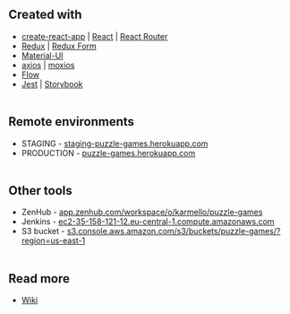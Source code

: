## Created with
* [create-react-app](https://github.com/facebook/create-react-app) | [React](https://reactjs.org) | [React Router](https://reacttraining.com/react-router)
* [Redux](https://redux.js.org) | [Redux Form](https://redux-form.com/7.3.0)
* [Material-UI](https://material-ui-next.com)
* [axios](https://github.com/axios/axios) | [moxios](https://github.com/axios/moxios)
* [Flow](https://flow.org)
* [Jest](https://facebook.github.io/jest) | [Storybook](https://storybook.js.org)
<br /><br />
## Remote environments
* STAGING - [staging-puzzle-games.herokuapp.com](https://staging-puzzle-games.herokuapp.com)
* PRODUCTION - [puzzle-games.herokuapp.com](https://puzzle-games.herokuapp.com)
<br /><br />
## Other tools
* ZenHub - [app.zenhub.com/workspace/o/karmello/puzzle-games](https://app.zenhub.com/workspace/o/karmello/puzzle-games)
* Jenkins - [ec2-35-158-121-12.eu-central-1.compute.amazonaws.com](http://ec2-35-158-121-12.eu-central-1.compute.amazonaws.com)
* S3 bucket - [s3.console.aws.amazon.com/s3/buckets/puzzle-games/?region=us-east-1](https://s3.console.aws.amazon.com/s3/buckets/puzzle-games/?region=us-east-1)
<br /><br />
## Read more
* [Wiki](https://github.com/Karmello/puzzle-games/wiki)
